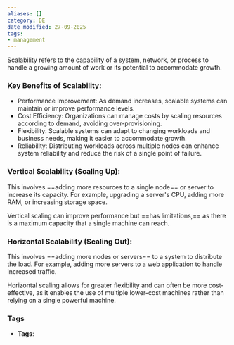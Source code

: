 ```yaml
---
aliases: []
category: DE
date modified: 27-09-2025
tags:
- management
---
```

Scalability refers to the capability of a system, network, or process to handle a growing amount of work or its potential to accommodate growth.

### Key Benefits of Scalability:

- Performance Improvement: As demand increases, scalable systems can maintain or improve performance levels.
- Cost Efficiency: Organizations can manage costs by scaling resources according to demand, avoiding over-provisioning.
- Flexibility: Scalable systems can adapt to changing workloads and business needs, making it easier to accommodate growth.
- Reliability: Distributing workloads across multiple nodes can enhance system reliability and reduce the risk of a single point of failure.

### Vertical Scalability (Scaling Up):

This involves ==adding more resources to a single node== or server to increase its capacity. For example, upgrading a server's CPU, adding more RAM, or increasing storage space. 

Vertical scaling can improve performance but ==has limitations,== as there is a maximum capacity that a single machine can reach.

### Horizontal Scalability (Scaling Out):

This involves ==adding more nodes or servers== to a system to distribute the load. For example, adding more servers to a web application to handle increased traffic. 

Horizontal scaling allows for greater flexibility and can often be more cost-effective, as it enables the use of multiple lower-cost machines rather than relying on a single powerful machine.

### Tags
- **Tags**: